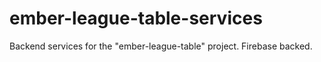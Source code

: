 # ember-league-table-services
Backend services for the "ember-league-table" project. Firebase backed.
